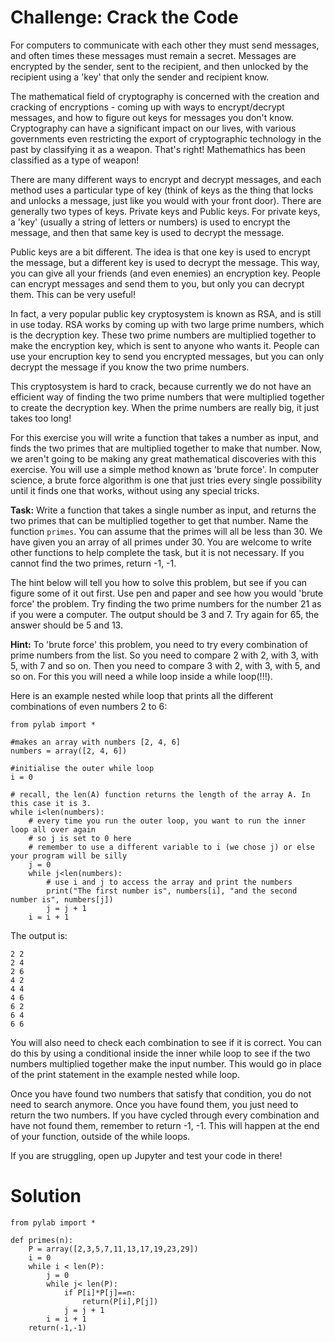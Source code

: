 # Challenge: Crack the Code

For computers to communicate with each other they must send messages, and often times these messages must remain a secret. Messages are encrypted by the sender, sent to the recipient, and then unlocked by the recipient using a 'key' that only the sender and recipient know. 

The mathematical field of cryptography is concerned with the creation and cracking of encryptions - coming up with ways to encrypt/decrypt messages, and how to figure out keys for messages you don't know. Cryptography can have a significant impact on our lives, with various governments even restricting the export of cryptographic technology in the past by classifying it as a weapon. That's right! Mathemathics has been classified as a type of weapon!

There are many different ways to encrypt and decrypt messages, and each method uses a particular type of key (think of keys as the thing that locks and unlocks a message, just like you would with your front door). There are generally two types of keys. Private keys and Public keys. For private keys, a 'key' (usually a string of letters or numbers) is used to encrypt the message, and then that same key is used to decrypt the message. 

Public keys are a bit different. The idea is that one key is used to encrypt the message, but a different key is used to decrypt the message. This way, you can give all your friends (and even enemies) an encryption key. People can encrypt messages and send them to you, but only you can decrypt them. This can be very useful!

In fact, a very popular public key cryptosystem is known as RSA, and is still in use today. RSA works by coming up with two large prime numbers, which is the decryption key. These two prime numbers are multiplied together to make the encryption key, which is sent to anyone who wants it. People can use your encruption key to send you encrypted messages, but you can only decrypt the message if you know the two prime numbers. 

This cryptosystem is hard to crack, because currently we do not have an efficient way of finding the two prime numbers that were multiplied together to create the decryption key. When the prime numbers are really big, it just takes too long!

For this exercise you will write a function that takes a number as input, and finds the two primes that are multiplied together to make that number. Now, we aren't going to be making any great mathematical discoveries with this exercise. You will use a simple method known as 'brute force'. In computer science, a brute force algorithm is one that just tries every single possibility until it finds one that works, without using any special tricks.

**Task:** Write a function that takes a single number as input, and returns the two primes that can be multiplied together to get that number. Name the function `primes`. You can assume that the primes will all be less than 30. We have given you an array of all primes under 30. You are welcome to write other functions to help complete the task, but it is not necessary. If you cannot find the two primes, return -1, -1.

The hint below will tell you how to solve this problem, but see if you can figure some of it out first. Use pen and paper and see how you would 'brute force' the problem. Try finding the two prime numbers for the number 21 as if you were a computer. The output should be 3 and 7. Try again for 65, the answer should be 5 and 13.

**Hint:** To 'brute force' this problem, you need to try every combination of prime numbers from the list. So you need to compare 2 with 2, with 3, with 5, with 7 and so on. Then you need to compare 3 with 2, with 3, with 5, and so on. For this you will need a while loop inside a while loop(!!!). 

Here is an example nested while loop that prints all the different combinations of even numbers 2 to 6:

```
from pylab import *

#makes an array with numbers [2, 4, 6]
numbers = array([2, 4, 6])

#initialise the outer while loop
i = 0

# recall, the len(A) function returns the length of the array A. In this case it is 3.
while i<len(numbers):
    # every time you run the outer loop, you want to run the inner loop all over again
    # so j is set to 0 here
    # remember to use a different variable to i (we chose j) or else your program will be silly
    j = 0
    while j<len(numbers):
        # use i and j to access the array and print the numbers
        print("The first number is", numbers[i], "and the second number is", numbers[j])
        j = j + 1
    i = i + 1

```

The output is: 

```
2 2
2 4
2 6
4 2
4 4
4 6
6 2
6 4
6 6
```

You will also need to check each combination to see if it is correct. You can do this by using a conditional inside the inner while loop to see if the two numbers multiplied together make the input number. This would go in place of the print statement in the example nested while loop. 

Once you have found two numbers that satisfy that condition, you do not need to search anymore. Once you have found them, you just need to return the two numbers. If you have cycled through every combination and have not found them, remember to return -1, -1. This will happen at the end of your function, outside of the while loops. 

If you are struggling, open up Jupyter and test your code in there!

# Solution

```
from pylab import *

def primes(n):
    P = array([2,3,5,7,11,13,17,19,23,29])
    i = 0
    while i < len(P):
        j = 0
        while j< len(P):
            if P[i]*P[j]==n:
                return(P[i],P[j])
            j = j + 1
        i = i + 1
    return(-1,-1)


```
